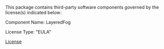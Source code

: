 This package contains third-party software components governed by the license(s) indicated below:

Component Name: LayeredFog

License Type: "EULA"

[License](https://unity3d.com/legal/as_terms)